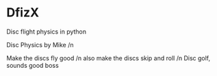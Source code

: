 # DfizX
Disc flight physics in python



Disc Physics by Mike /n

Make the discs fly good /n
also make the discs skip and roll /n
Disc golf, sounds good boss
